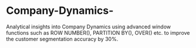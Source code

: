 # Company-Dynamics-
Analytical insights into Company Dynamics using advanced window functions such as ROW NUMBER(), PARTITION BY(), OVER() etc. to improve the customer segmentation accuracy by 30%.
